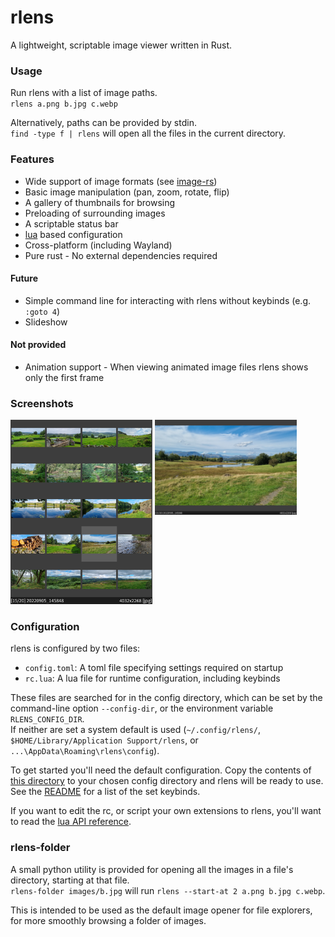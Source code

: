 # rlens
A lightweight, scriptable image viewer written in Rust.

### Usage
Run rlens with a list of image paths.\
`rlens a.png b.jpg c.webp`

Alternatively, paths can be provided by stdin.\
`find -type f | rlens` will open all the files in the current directory.

### Features
* Wide support of image formats (see [image-rs](https://github.com/image-rs/image#supported-image-formats))
* Basic image manipulation (pan, zoom, rotate, flip)
* A gallery of thumbnails for browsing
* Preloading of surrounding images
* A scriptable status bar
* [lua](https://www.lua.org/) based configuration
* Cross-platform (including Wayland)
* Pure rust - No external dependencies required

#### Future
* Simple command line for interacting with rlens without keybinds (e.g. `:goto 4`)
* Slideshow

#### Not provided
* Animation support - When viewing animated image files rlens shows only the first frame

### Screenshots

<img src="gallery-demo.png" width="45%"> <img src="image-view-demo.png" width="45%" align="top">

### Configuration
rlens is configured by two files:
* `config.toml`: A toml file specifying settings required on startup
* `rc.lua`: A lua file for runtime configuration, including keybinds

These files are searched for in the config directory, which can be set by the command-line option `--config-dir`, or the environment variable `RLENS_CONFIG_DIR`.\
If neither are set a system default is used (`~/.config/rlens/`, `$HOME/Library/Application Support/rlens`, or `...\AppData\Roaming\rlens\config`).

To get started you'll need the default configuration.
Copy the contents of [this directory](../config) to your chosen config directory and rlens will be ready to use. See the [README](../config/README.md) for a list of the set keybinds.

If you want to edit the rc, or script your own extensions to rlens, you'll want to read the [lua API reference](api.md).

### rlens-folder
A small python utility is provided for opening all the images in a file's directory, starting at that file.\
`rlens-folder images/b.jpg` will run `rlens --start-at 2 a.png b.jpg c.webp`.

This is intended to be used as the default image opener for file explorers, for more smoothly browsing a folder of images.


